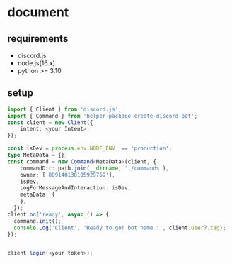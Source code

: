 # **document**

## **requirements**

- discord.js
- node.js(16.x)
- python >= 3.10

## **setup**

```ts
import { Client } from 'discord.js';
import { Command } from 'helper-package-create-discord-bot';
const client = new Client({
    intent: <your Intent>,
});

const isDev = process.env.NODE_ENV !== 'production';
type MetaData = {};
const command = new Command<MetaData>(client, {
    commandDir: path.join(__dirname, './commands'),
    owner: ['889140130105929769'],
    isDev,
    LogForMessageAndInteraction: isDev,
    metaData: {
    },
  });
client.on('ready', async () => {
  command.init();
  console.Log('Client', 'Ready to go! bot name :', client.user?.tag);
});


client.login(<your token>);
```
